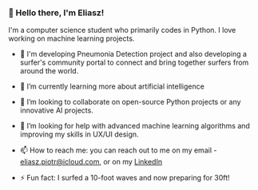 ### 👋 Hello there, I'm Eliasz!

I'm a computer science student who primarily codes in Python. I love working on machine learning projects.

- 🔭 I'm developing Pneumonia Detection project and also developing a surfer's community portal to connect and bring together surfers from around the world.

- 🌱 I’m currently learning more about artificial intelligence

- 👯 I’m looking to collaborate on open-source Python projects or any innovative AI projects.

- 🤔 I’m looking for help with advanced machine learning algorithms and improving my skills in UX/UI design.

- 📫 How to reach me: you can reach out to me on my email - eliasz.piotr@icloud.com, or on my [LinkedIn](https://www.linkedin.com/in/piotr-eliasz-b21330256/)

- ⚡️ Fun fact: I surfed a 10-foot waves and now preparing for 30ft!

